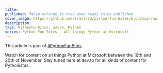 ```yaml
---
title:
published: false #change to true when ready to be published
cover_image: https://github.com/trallard/python-fun-bites/blob/main/assets/python-bites-banner.png?raw=true
description:
tags: PythonFunBites, azure, Python
series: Python Fun Bites - All things Python at Microsoft
---
```


<!-- Keep this preamble -->
This article is part of [#PythonFunBites](http://aka.ms/PythonFunBites).




<!-- Keep this Footer -->
Watch for content on all things Python at Microsoft between the 16th and 20th of November. Stay tuned here at dev.to for all kinds of content for Pythonistas.